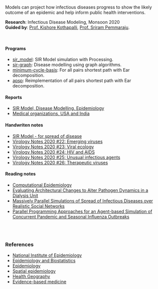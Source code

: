 Models can project how infectious diseases progress to show the likely
outcome of an epidemic and help inform public health interventions.

**Research**: Infectious Disease Modeling, Monsoon 2020<br>
**Guided by**: [Prof. Kishore Kothapalli], [Prof. Sriram Pemmaraju].

<br>

#### Programs

- [sir_model]: SIR Model simulation with Processing.
- [sir-graph]: Disease modelling using graph algorithms.
- [minimum-cycle-basis]: For all pairs shortest path with Ear decomposition.
- [apsp]: Reimplementation of all pairs shortest path with Ear decomposition.

[sir_model]: https://github.com/processingf/sir_model
[sir-graph]: https://github.com/htmlf/sir-graph
[minimum-cycle-basis]: https://github.com/cudaf/minimum-cycle-basis
[apsp]: https://github.com/cudaf/apsp


#### Reports

- [SIR Model, Disease Modelling, Epidemiology](https://gist.github.com/wolfram77/45a01f935b6a72800af16ddbe0af34e3)
- [Medical organizations, USA and India](https://gist.github.com/wolfram77/a7a90549c3c36667860d2832c093a72b)


#### Handwriten notes

- [SIR Model - for spread of disease](https://gist.github.com/wolfram77/7c28b11dc7082f7d6e79b239e3c0b4c5)
- [Virology Notes 2020 #22: Emerging viruses](https://gist.github.com/wolfram77/848a6db8026a20ab57c25284ddc0b282)
- [Virology Notes 2020 #23: Viral ecology](https://gist.github.com/wolfram77/89586171b08cfb771c60e33464ca9514)
- [Virology Notes 2020 #24: HIV and AIDS](https://gist.github.com/wolfram77/13b0f952b50498494eae14546b6bf386)
- [Virology Notes 2020 #25: Unusual infectious agents](https://gist.github.com/wolfram77/e1a73e1366f88408aba304c3c2a6eff4)
- [Virology Notes 2020 #26: Therapeutic viruses](https://gist.github.com/wolfram77/1ff16f7c442f8c24e47ae73405032d4e)


#### Reading notes

- [Computational Epidemiology](https://gist.github.com/wolfram77/840209c2bc1a2f2dd32659c53d04bfb9)
- [Evaluating Architectural Changes to Alter Pathogen Dynamics in a Dialysis Unit](https://gist.github.com/wolfram77/25c34d24c813d8f40039573e06c1f259)
- [Massively Parallel Simulations of Spread of Infectious Diseases over Realistic Social Networks](https://gist.github.com/wolfram77/3a43fc0831c2e5257f1132a1389814cf)
- [Parallel Programming Approaches for an Agent-based Simulation of Concurrent Pandemic and Seasonal Influenza Outbreaks](https://gist.github.com/wolfram77/20e7d8b6b0b978eb3b384d298bf42ba8)

<br>
<br>


### References

- [National Institute of Epidemiology](http://www.nie.gov.in)
- [Epidemiology and Biostatistics](https://www.youtube.com/watch?v=hxF8i-t3pP0)
- [Epidemiology](https://en.wikipedia.org/wiki/Epidemiology)
- [Spatial epidemiology](https://en.wikipedia.org/wiki/Spatial_epidemiology)
- [Health Geography](https://en.wikipedia.org/wiki/Health_geography)
- [Evidence-based medicine](https://en.wikipedia.org/wiki/Evidence-based_medicine)


[Prof. Kishore Kothapalli]: https://www.iiit.ac.in/people/faculty/kkishore/
[Prof. Sriram Pemmaraju]: https://cs.uiowa.edu/people/sriram-pemmaraju
